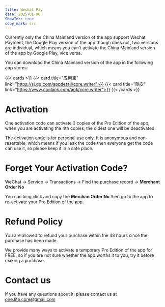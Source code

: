 ```yaml
---
title: Wechat Pay
date: 2025-01-06
ShowToc: true
copy_mark: src
---
```


Currently only the China Mainland version of the app support Wechat Payment, the Google Play version of the app though does not, two versions are individual, which means you can't activate the China Mainland version of the app by Google Play, vice versa.

You can download the China Mainland version of the app in the following app stores:

{{< cards >}}
  {{< card title="应用宝" link="https://sj.qq.com/appdetail/core.writer">}}
  {{< card title="酷安" link="https://www.coolapk.com/apk/core.writer">}}
{{< /cards >}}

# Activation

One activation code can activate 3 copies of the Pro Edition of the app, when you are activating the 4th copies, the oldest one will be deactivated.

The activation code is for personal use only. It is anonymous and non-resettable, which means if you leak the code then everyone get the code can use it, so please keep it in a safe place.

# Forget Your Activation Code?

WeChat -> Service -> Transactions -> Find the purchase record -> **Merchant Order No**

You can long click and copy the **Merchan Order No** then go to the app to re-activate your Pro Edition of the app.

# Refund Policy

You are allowed to refund your purchase within the 48 hours since the purchase has been made.

We provide many ways to activate a temporary Pro Edition of the app for FREE, so if you are not sure whether the app worths it to you, try it before making a purchase.

# Contact us

If you have any questions about it, please contact us at [one.lite.core@gmail.com](mailto:one.lite.core@gmail.com)
